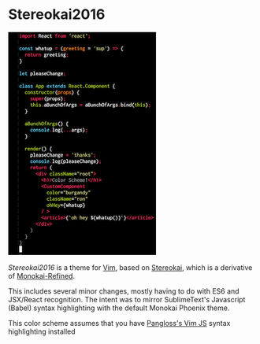 # Stereokai2016

<img src="./screenshot.png" width="300px" height="453px" />

*Stereokai2016* is a theme for [Vim](http://www.vim.org/ "Vim"), based on [Stereokai](https://github.com/gummesson/stereokai.vim "Stereokai"), which is a derivative of [Monokai-Refined](https://github.com/jaromero/vim-monokai-refined "Monokai Refined").

This includes several minor changes, mostly having to do with ES6 and JSX/React recognition. The intent was to mirror SublimeText's Javascript (Babel) syntax highlighting with the default Monokai Phoenix theme.

This color scheme assumes that you have [Pangloss's Vim JS](https://github.com/pangloss/vim-javascript "Vim-Javascript") syntax highlighting installed
